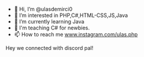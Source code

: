 - 👋 Hi, I’m @ulasdemirci0
- 👀 I’m interested in PHP,C#,HTML-CSS,JS,Java
- 🌱 I’m currently learning Java
- 📓 I'm teaching C# for newbies.
- 📫 How to reach me www.instagram.com/ulas.php

Hey we connected with discord pal!
